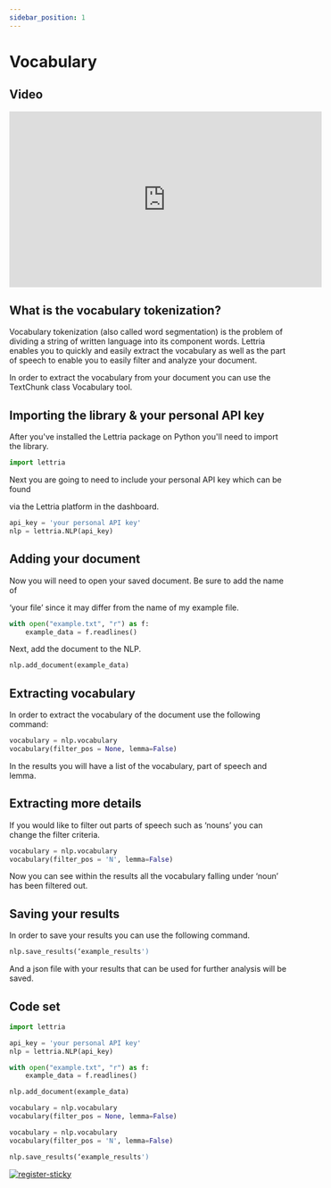 ```yaml
---
sidebar_position: 1
---
```


# Vocabulary

## Video

<iframe width="560" height="315" src="https://www.youtube.com/embed/BWsvqORbrpw" title="YouTube video player" frameborder="0" allow="accelerometer; autoplay; clipboard-write; encrypted-media; gyroscope; picture-in-picture" allowfullscreen></iframe>

## What is the vocabulary tokenization?

Vocabulary tokenization (also called word segmentation) is the problem of dividing a string of written language into its component words. Lettria enables you to quickly and easily extract the vocabulary as well as the part of speech to enable you to easily filter and analyze your document.

In order to extract the vocabulary from your document you can use the TextChunk class Vocabulary tool.

## Importing the library & your personal API key

After you've installed the Lettria package on Python you'll need to import the library.

```python
import lettria
```

Next you are going to need to include your personal API key which can be found

via the Lettria platform in the dashboard.

```python
api_key = 'your personal API key'
nlp = lettria.NLP(api_key)
```

## Adding your document

Now you will need to open your saved document. Be sure to add the name of

‘your file’ since it may differ from the name of my example file.

```python
with open("example.txt", "r") as f:
	example_data = f.readlines()
```

Next, add the document to the NLP.

```python
nlp.add_document(example_data)
```

## Extracting vocabulary

In order to extract the vocabulary of the document use the following command:

```python
vocabulary = nlp.vocabulary
vocabulary(filter_pos = None, lemma=False)
```

In the results you will have a list of the vocabulary, part of speech and lemma.

## Extracting more details

If you would like to filter out parts of speech such as ‘nouns’ you can change the filter criteria.

```python
vocabulary = nlp.vocabulary
vocabulary(filter_pos = 'N', lemma=False)
```

Now you can see within the results all the vocabulary falling under ‘noun’ has been filtered out.

## Saving your results

In order to save your results you can use the following command.

```python
nlp.save_results(‘example_results')
```

And a json file with your results that can be used for further analysis will be saved.

## Code set

```python
import lettria

api_key = 'your personal API key'
nlp = lettria.NLP(api_key)

with open("example.txt", "r") as f:
	example_data = f.readlines()

nlp.add_document(example_data)

vocabulary = nlp.vocabulary
vocabulary(filter_pos = None, lemma=False)

vocabulary = nlp.vocabulary
vocabulary(filter_pos = 'N', lemma=False)

nlp.save_results(‘example_results')
```
[![register-sticky](/img/register-sticky.png)](https://app.lettria.com/signup)